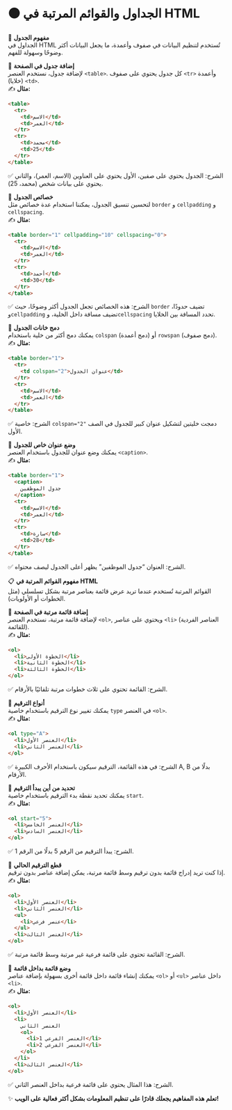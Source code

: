 # 🟠 الجداول والقوائم المرتبة في HTML

🔹 **مفهوم الجدول**  
الجداول في HTML تُستخدم لتنظيم البيانات في صفوف وأعمدة، ما يجعل البيانات أكثر وضوحًا وسهولة للفهم.

🔹 **إضافة جدول في الصفحة**  
لإضافة جدول، نستخدم العنصر `<table>`. كل جدول يحتوي على صفوف `<tr>` وأعمدة (خلايا) `<td>`.  
✍️ **مثال:**

```html
<table>
  <tr>
    <td>الاسم</td>
    <td>العمر</td>
  </tr>
  <tr>
    <td>محمد</td>
    <td>25</td>
  </tr>
</table>
```

✅ الشرح: الجدول يحتوي على صفين، الأول يحتوي على العناوين (الاسم، العمر)، والثاني يحتوي على بيانات شخص (محمد، 25).

🔹 **خصائص الجدول**  
لتحسين تنسيق الجدول، يمكننا استخدام عدة خصائص مثل `border` و `cellpadding` و `cellspacing`.  
✍️ **مثال:**

```html
<table border="1" cellpadding="10" cellspacing="0">
  <tr>
    <td>الاسم</td>
    <td>العمر</td>
  </tr>
  <tr>
    <td>أحمد</td>
    <td>30</td>
  </tr>
</table>
```

✅ الشرح: هذه الخصائص تجعل الجدول أكثر وضوحًا، حيث `border` تضيف حدودًا، و`cellpadding` تضيف مسافة داخل الخلية، و`cellspacing` تحدد المسافة بين الخلايا.

🔹 **دمج خانات الجدول**  
يمكنك دمج أكثر من خلية باستخدام `colspan` (دمج أعمدة) أو `rowspan` (دمج صفوف).  
✍️ **مثال:**

```html
<table border="1">
  <tr>
    <td colspan="2">عنوان الجدول</td>
  </tr>
  <tr>
    <td>الاسم</td>
    <td>العمر</td>
  </tr>
</table>
```

✅ الشرح: خاصية `colspan="2"` دمجت خليتين لتشكيل عنوان كبير للجدول في الصف الأول.

🔹 **وضع عنوان خاص للجدول**  
يمكنك وضع عنوان للجدول باستخدام العنصر `<caption>`.  
✍️ **مثال:**

```html
<table border="1">
  <caption>
    جدول الموظفين
  </caption>
  <tr>
    <td>الاسم</td>
    <td>العمر</td>
  </tr>
  <tr>
    <td>سارة</td>
    <td>28</td>
  </tr>
</table>
```

✅ الشرح: العنوان “جدول الموظفين” يظهر أعلى الجدول ليصف محتواه.

📋 **مفهوم القوائم المرتبة في HTML**  
القوائم المرتبة تُستخدم عندما تريد عرض قائمة بعناصر مرتبة بشكل تسلسلي (مثل الخطوات أو الأولويات).

🔹 **إضافة قائمة مرتبة في الصفحة**  
لإضافة قائمة مرتبة، نستخدم العنصر `<ol>`, ويحتوي على عناصر `<li>` (العناصر الفردية للقائمة).  
✍️ **مثال:**

```html
<ol>
  <li>الخطوة الأولى</li>
  <li>الخطوة الثانية</li>
  <li>الخطوة الثالثة</li>
</ol>
```

✅ الشرح: القائمة تحتوي على ثلاث خطوات مرتبة تلقائيًا بالأرقام.

🔹 **أنواع الترقيم**  
يمكنك تغيير نوع الترقيم باستخدام خاصية `type` في العنصر `<ol>`.  
✍️ **مثال:**

```html
<ol type="A">
  <li>العنصر الأول</li>
  <li>العنصر الثاني</li>
</ol>
```

✅ الشرح: في هذه القائمة، الترقيم سيكون باستخدام الأحرف الكبيرة A, B بدلًا من الأرقام.

🔹 **تحديد من أين يبدأ الترقيم**  
يمكنك تحديد نقطة بدء الترقيم باستخدام خاصية `start`.  
✍️ **مثال:**

```html
<ol start="5">
  <li>العنصر الخامس</li>
  <li>العنصر السادس</li>
</ol>
```

✅ الشرح: يبدأ الترقيم من الرقم 5 بدلًا من الرقم 1.

🔹 **قطع الترقيم الحالي**  
إذا كنت تريد إدراج قائمة بدون ترقيم وسط قائمة مرتبة، يمكن إضافة عناصر بدون ترقيم.  
✍️ **مثال:**

```html
<ol>
  <li>العنصر الأول</li>
  <li>العنصر الثاني</li>
  <ul>
    <li>عنصر فرعي</li>
  </ul>
  <li>العنصر الثالث</li>
</ol>
```

✅ الشرح: القائمة تحتوي على قائمة فرعية غير مرتبة وسط قائمة مرتبة.

🔹 **وضع قائمة بداخل قائمة**  
يمكنك إنشاء قائمة داخل قائمة أخرى بسهولة بإضافة عناصر `<ol>` أو `<ul>` داخل عناصر `<li>`.  
✍️ **مثال:**

```html
<ol>
  <li>العنصر الأول</li>
  <li>
    العنصر الثاني
    <ol>
      <li>العنصر الفرعي 1</li>
      <li>العنصر الفرعي 2</li>
    </ol>
  </li>
  <li>العنصر الثالث</li>
</ol>
```

✅ الشرح: هذا المثال يحتوي على قائمة فرعية بداخل العنصر الثاني.

✨ **تعلم هذه المفاهيم يجعلك قادرًا على تنظيم المعلومات بشكل أكثر فعالية على الويب!**
